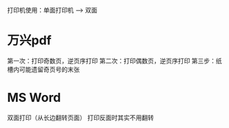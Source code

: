 打印机使用：单面打印机 --> 双面
# 万兴pdf
第一次：打印奇数页，逆页序打印
第二次：打印偶数页，逆页序打印
第三步：纸槽内可能遗留奇页号的末张
# MS Word
双面打印（从长边翻转页面）
打印反面时其实不用翻转
